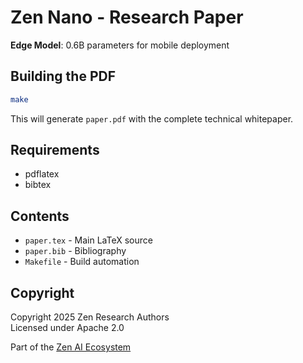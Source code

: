 # Zen Nano - Research Paper

**Edge Model**: 0.6B parameters for mobile deployment

## Building the PDF

```bash
make
```

This will generate `paper.pdf` with the complete technical whitepaper.

## Requirements

- pdflatex
- bibtex

## Contents

- `paper.tex` - Main LaTeX source
- `paper.bib` - Bibliography
- `Makefile` - Build automation

## Copyright

Copyright 2025 Zen Research Authors  
Licensed under Apache 2.0

Part of the [Zen AI Ecosystem](https://github.com/zenlm)
